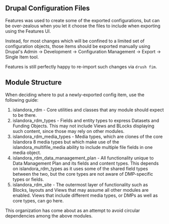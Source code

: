 ## Drupal Configuration Files

Features was used to create some of the exported configurations, but
can be over-zealous when you let it choose the files to include when
exporting using the Features UI.

Instead, for most changes which will be confined to a limited set of configuration
objects, those items should be exported manually using Drupal's
Admin -> Development -> Configuration Management -> Export -> Single Item
tool.

Features is still perfectly happy to re-import such changes via <code>drush fim</code>.

## Module Structure

When deciding where to put a newly-exported config item, use the following guide:

1. islandora_rdm - Core utilities and classes that any module should expect to be there.
1. islandora_rdm_types - Fields and entity types to express Datasets and Funding Objects.
This may not include Views and BLocks displaying such content, since those may rely on
other modules.
1. islandora_rdm_media_types - Media types, which are clones of the core Islandora 8
media types but which make use of the islandora_multifile_media ability to
include multiple file fields in one media object.
1. islandora_rdm_data_manaagement_plan - All functionality unique to Data Management Plan
and its fields and content types. This depends on islandora_rdm_types as it uses
some of the shared field types between the two, but the core types are not aware of
DMP-specific types or fields.
1. islandora_rdm_site - The outermost layer of functionality such as Blocks, layouts
and Views that may assume all other modules are enabled. Views that include different
media types, or DMPs as well as core types, can go here.

This organization has come about as an attempt to avoid circular dependencies among
the above modules.
